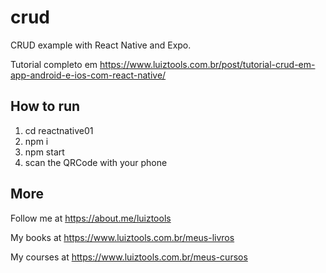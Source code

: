 # crud

CRUD example with React Native and Expo.

Tutorial completo em https://www.luiztools.com.br/post/tutorial-crud-em-app-android-e-ios-com-react-native/

## How to run

1. cd reactnative01
2. npm i
3. npm start
4. scan the QRCode with your phone

## More

Follow me at https://about.me/luiztools

My books at https://www.luiztools.com.br/meus-livros

My courses at https://www.luiztools.com.br/meus-cursos